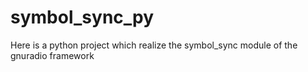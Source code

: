 # symbol_sync_py
Here is a python project which realize the symbol_sync module of the gnuradio framework
